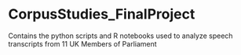 # CorpusStudies_FinalProject
Contains the python scripts and R notebooks used to analyze speech transcripts from 11 UK Members of Parliament
